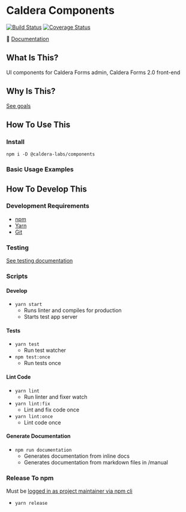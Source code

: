 # Caldera Components
[![Build Status](https://travis-ci.org/calderawp/caldera-components.svg?branch=master)](https://travis-ci.org/calderawp/caldera-components)
[![Coverage Status](https://coveralls.io/repos/github/calderawp/caldera-components/badge.svg?branch=master)](https://coveralls.io/github/calderawp/caldera-components?branch=master)

🌋 [Documentation](http://calderalabs.org/caldera-components/)

## What Is This?
UI components for Caldera Forms admin, Caldera Forms 2.0 front-end

## Why Is This?
[See goals](http://calderalabs.org/caldera-components/#goals)

## How To Use This

### Install
`npm i -D @caldera-labs/components`

### Basic Usage Examples


## How To Develop This

### Development Requirements
* [npm](https://www.npmjs.com/get-npm)
* [Yarn](https://yarnpkg.com/lang/en/docs/install/#mac-stable)
* [Git]()

### Testing
[See testing documentation](http://calderalabs.org/caldera-components/manual/testing.html)


### Scripts

#### Develop
* `yarn start`
    - Runs linter and compiles for production
    - Starts test app server

#### Tests
* `yarn test`
    - Run test watcher
* `npm test:once` 
    - Run tests once

#### Lint Code
* `yarn lint`
    - Run linter and fixer watch
* `yarn lint:fix`
    - Lint and fix code once
* `yarn lint:once`
    - Lint code once


#### Generate Documentation
* `npm run documentation`
    - Generates documentation from inline docs
    - Generates documentation from markdown files in /manual

### Release To npm
Must be [logged in as project maintainer via npm cli](https://docs.npmjs.com/cli/adduser)

* `yarn release`